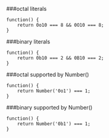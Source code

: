 ###octal literals
          
```
function() {
    return 0o10 === 8 && 0O10 === 8;
}
```
###binary literals
          
```
function() {
    return 0b10 === 2 && 0B10 === 2;
}
```
###octal supported by Number()
          
```
function() {
    return Number('0o1') === 1;
}
```
###binary supported by Number()
          
```
function() {
    return Number('0b1') === 1;
}
```

